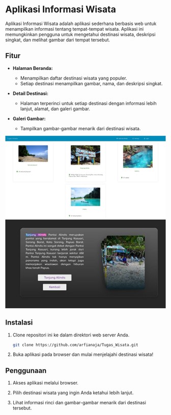 # Aplikasi Informasi Wisata

Aplikasi Informasi Wisata adalah aplikasi sederhana berbasis web untuk menampilkan informasi tentang tempat-tempat wisata. Aplikasi ini memungkinkan pengguna untuk mengetahui destinasi wisata, deskripsi singkat, dan melihat gambar dari tempat tersebut.

## Fitur

- **Halaman Beranda:**
  - Menampilkan daftar destinasi wisata yang populer.
  - Setiap destinasi menampilkan gambar, nama, dan deskripsi singkat.

- **Detail Destinasi:**
  - Halaman terperinci untuk setiap destinasi dengan informasi lebih lanjut, alamat, dan galeri gambar.

- **Galeri Gambar:**
  - Tampilkan gambar-gambar menarik dari destinasi wisata.

![Gambar Destinasi Wisata](image/awal.jpeg)
![Gambar About Wisata](image/ab.jpeg)

## Instalasi

1. Clone repositori ini ke dalam direktori web server Anda.

    ```bash
    git clone https://github.com/arfianaja/Tugas_Wisata.git
    ```

2. Buka aplikasi pada browser dan mulai menjelajahi destinasi wisata!

## Penggunaan

1. Akses aplikasi melalui browser.

2. Pilih destinasi wisata yang ingin Anda ketahui lebih lanjut.

3. Lihat informasi rinci dan gambar-gambar menarik dari destinasi tersebut.

